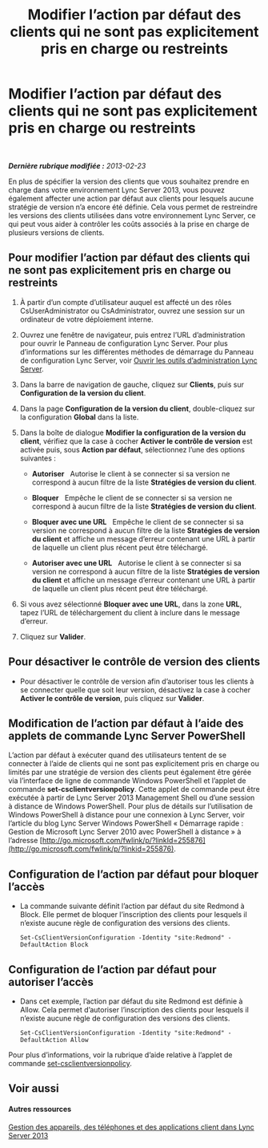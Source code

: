 ﻿---
title: Modifier l’action par défaut des clients qui ne sont pas explicitement pris en charge ou restreints
TOCTitle: Modifier l’action par défaut des clients qui ne sont pas explicitement pris en charge ou restreints
ms:assetid: 548dd0f5-62fe-4c3f-8952-2b9fd4c5fff3
ms:mtpsurl: https://technet.microsoft.com/fr-fr/library/Gg520994(v=OCS.15)
ms:contentKeyID: 49297269
ms.date: 05/20/2016
mtps_version: v=OCS.15
ms.translationtype: HT
---

# Modifier l’action par défaut des clients qui ne sont pas explicitement pris en charge ou restreints

 

_**Dernière rubrique modifiée :** 2013-02-23_

En plus de spécifier la version des clients que vous souhaitez prendre en charge dans votre environnement Lync Server 2013, vous pouvez également affecter une action par défaut aux clients pour lesquels aucune stratégie de version n’a encore été définie. Cela vous permet de restreindre les versions des clients utilisées dans votre environnement Lync Server, ce qui peut vous aider à contrôler les coûts associés à la prise en charge de plusieurs versions de clients.

## Pour modifier l’action par défaut des clients qui ne sont pas explicitement pris en charge ou restreints

1.  À partir d’un compte d’utilisateur auquel est affecté un des rôles CsUserAdministrator ou CsAdministrator, ouvrez une session sur un ordinateur de votre déploiement interne.

2.  Ouvrez une fenêtre de navigateur, puis entrez l’URL d’administration pour ouvrir le Panneau de configuration Lync Server. Pour plus d’informations sur les différentes méthodes de démarrage du Panneau de configuration Lync Server, voir [Ouvrir les outils d’administration Lync Server](lync-server-2013-open-lync-server-administrative-tools.md).

3.  Dans la barre de navigation de gauche, cliquez sur **Clients**, puis sur **Configuration de la version du client**.

4.  Dans la page **Configuration de la version du client**, double-cliquez sur la configuration **Global** dans la liste.

5.  Dans la boîte de dialogue **Modifier la configuration de la version du client**, vérifiez que la case à cocher **Activer le contrôle de version** est activée puis, sous **Action par défaut**, sélectionnez l’une des options suivantes :
    
      - **Autoriser**   Autorise le client à se connecter si sa version ne correspond à aucun filtre de la liste **Stratégies de version du client**.
    
      - **Bloquer**   Empêche le client de se connecter si sa version ne correspond à aucun filtre de la liste **Stratégies de version du client**.
    
      - **Bloquer avec une URL**   Empêche le client de se connecter si sa version ne correspond à aucun filtre de la liste **Stratégies de version du client** et affiche un message d’erreur contenant une URL à partir de laquelle un client plus récent peut être téléchargé.
    
      - **Autoriser avec une URL**   Autorise le client à se connecter si sa version ne correspond à aucun filtre de la liste **Stratégies de version du client** et affiche un message d’erreur contenant une URL à partir de laquelle un client plus récent peut être téléchargé.

6.  Si vous avez sélectionné **Bloquer avec une URL**, dans la zone **URL**, tapez l’URL de téléchargement du client à inclure dans le message d’erreur.

7.  Cliquez sur **Valider**.

## Pour désactiver le contrôle de version des clients

  - Pour désactiver le contrôle de version afin d’autoriser tous les clients à se connecter quelle que soit leur version, désactivez la case à cocher **Activer le contrôle de version**, puis cliquez sur **Valider**.

## Modification de l’action par défaut à l’aide des applets de commande Lync Server PowerShell

L’action par défaut à exécuter quand des utilisateurs tentent de se connecter à l’aide de clients qui ne sont pas explicitement pris en charge ou limités par une stratégie de version des clients peut également être gérée via l’interface de ligne de commande Windows PowerShell et l’applet de commande **set-csclientversionpolicy**. Cette applet de commande peut être exécutée à partir de Lync Server 2013 Management Shell ou d’une session à distance de Windows PowerShell. Pour plus de détails sur l’utilisation de Windows PowerShell à distance pour une connexion à Lync Server, voir l’article du blog Lync Server Windows PowerShell « Démarrage rapide : Gestion de Microsoft Lync Server 2010 avec PowerShell à distance » à l’adresse [http://go.microsoft.com/fwlink/p/?linkId=255876](http://go.microsoft.com/fwlink/p/?linkid=255876).

## Configuration de l’action par défaut pour bloquer l’accès

  - La commande suivante définit l’action par défaut du site Redmond à Block. Elle permet de bloquer l’inscription des clients pour lesquels il n’existe aucune règle de configuration des versions des clients.
    
        Set-CsClientVersionConfiguration -Identity "site:Redmond" -DefaultAction Block

## Configuration de l’action par défaut pour autoriser l’accès

  - Dans cet exemple, l’action par défaut du site Redmond est définie à Allow. Cela permet d’autoriser l’inscription des clients pour lesquels il n’existe aucune règle de configuration des versions des clients.
    
        Set-CsClientVersionConfiguration -Identity "site:Redmond" -DefaultAction Allow

Pour plus d’informations, voir la rubrique d’aide relative à l’applet de commande [set-csclientversionpolicy](https://docs.microsoft.com/en-us/powershell/module/skype/Set-CsClientVersionPolicy).

## Voir aussi

#### Autres ressources

[Gestion des appareils, des téléphones et des applications client dans Lync Server 2013](lync-server-2013-managing-devices-phones-and-client-applications.md)

